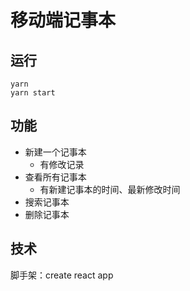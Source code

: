 # 移动端记事本

## 运行

```
yarn
yarn start
```

## 功能

- 新建一个记事本
  - 有修改记录
- 查看所有记事本
  - 有新建记事本的时间、最新修改时间
- 搜索记事本
- 删除记事本

## 技术

脚手架：create react app


